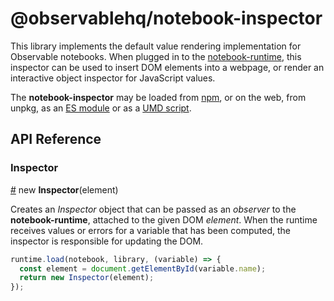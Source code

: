 # @observablehq/notebook-inspector

This library implements the default value rendering implementation for Observable notebooks. When plugged in to the [notebook-runtime](https://github.com/observablehq/notebook-runtime), this inspector can be used to insert DOM elements into a webpage, or render an interactive object inspector for JavaScript values.

The **notebook-inspector** may be loaded from [npm](https://www.npmjs.com/package/@observablehq/notebook-inspector), or on the web, from unpkg, as an [ES module](https://unpkg.com/@observablehq/notebook-inspector/src/index.js?module) or as a [UMD script](https://unpkg.com/@observablehq/notebook-inspector/dist/notebook-inspector.js).

## API Reference

### Inspector

<a href="#Inspector" name="Inspector">#</a> new <b>Inspector</b>(element)

Creates an *Inspector* object that can be passed as an *observer* to the **notebook-runtime**, attached to the given DOM *element*. When the runtime receives values or errors for a variable that has been computed, the inspector is responsible for updating the DOM.

```js
runtime.load(notebook, library, (variable) => {
  const element = document.getElementById(variable.name);
  return new Inspector(element);
});
```

